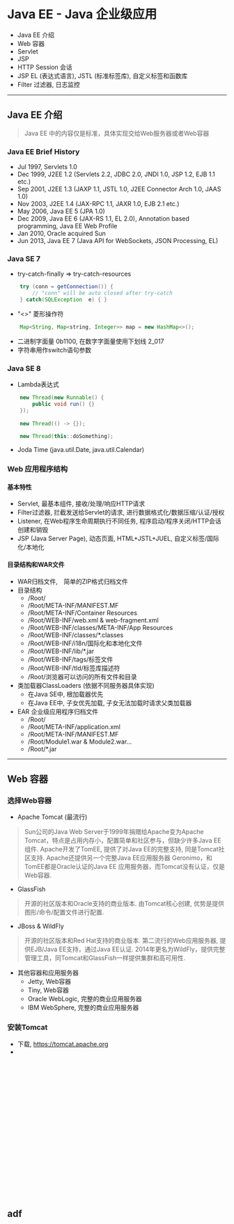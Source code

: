 # Java EE - Java 企业级应用

* Java EE 介绍
* Web 容器
* Servlet
* JSP
* HTTP Session 会话
* JSP EL (表达式语言), JSTL (标准标签库), 自定义标签和函数库
* Filter 过滤器, 日志监控
___

## Java EE 介绍
> Java EE 中的内容仅是标准，具体实现交给Web服务器或者Web容器

### Java EE Brief History
* Jul 1997, Servlets 1.0
* Dec 1999, J2EE 1.2 (Servlets 2.2, JDBC 2.0, JNDI 1.0, JSP 1.2, EJB 1.1 etc.)
* Sep 2001, J2EE 1.3 (JAXP 1.1, JSTL 1.0, J2EE Connector Arch 1.0, JAAS 1.0)
* Nov 2003, J2EE 1.4 (JAX-RPC 1.1, JAXR 1.0, EJB 2.1 etc.)
* May 2006, Java EE 5 (JPA 1.0)
* Dec 2009, Java EE 6 (JAX-RS 1.1, EL 2.0), Annotation based programming, Java EE Web Profile
* Jan 2010, Oracle acquired Sun
* Jun 2013, Java EE 7 (Java API for WebSockets, JSON Processing, EL)

### Java SE 7
* try-catch-finally => try-catch-resources
```java
    try (conn = getConnection()) {
        // "conn" will be auto closed after try-catch
    } catch(SQLException  e) { }
```        
* "<>" 菱形操作符
```java
    Map<String, Map<string, Integer>> map = new HashMap<>();
```
* 二进制字面量 0b1100, 在数字字面量使用下划线 2_017
* 字符串用作switch语句参数

### Java SE 8
* Lambda表达式
```java
    new Thread(new Runnable() {
        public void run() {}
    });
    
    new Thread(() -> {});
    
    new Thread(this::doSomething);
```
* Joda Time (java.util.Date, java.util.Calendar)

### Web 应用程序结构
#### 基本特性
* Servlet, 最基本组件, 接收/处理/响应HTTP请求
* Filter过滤器, 拦截发送给Servlet的请求, 进行数据格式化/数据压缩/认证/授权
* Listener, 在Web程序生命周期执行不同任务, 程序启动/程序关闭/HTTP会话创建和销毁
* JSP (Java Server Page), 动态页面, HTML+JSTL+JUEL, 自定义标签/国际化/本地化

#### 目录结构和WAR文件
* WAR归档文件,　简单的ZIP格式归档文件
* 目录结构
    * /Root/
    * /Root/META-INF/MANIFEST.MF
    * /Root/META-INF/Container Resources
    * /Root/WEB-INF/web.xml & web-fragment.xml
    * /Root/WEB-INF/classes/META-INF/App Resources
    * /Root/WEB-INF/classes/*.classes
    * /Root/WEB-INF/i18n/国际化和本地化文件
    * /Root/WEB-INF/lib/*.jar
    * /Root/WEB-INF/tags/标签文件
    * /Root/WEB-INF/tld/标签库描述符
    * /Root/浏览器可以访问的所有文件和目录
* 类加载器ClassLoaders (依据不同服务器具体实现)
    * 在Java SE中, 根加载器优先
    * 在Java EE中, 子女优先加载, 子女无法加载时请求父类加载器
* EAR 企业级应用程序归档文件
    * /Root/
    * /Root/META-INF/application.xml
    * /Root/META-INF/MANIFEST.MF
    * /Root/Module1.war & Module2.war...
    * /Root/*.jar
***

## Web 容器
### 选择Web容器
* Apache Tomcat (最流行)
> Sun公司的Java Web Server于1999年捐赠给Apache变为Apache Tomcat，特点是占用内存小，配置简单和社区参与，但缺少许多Java EE组件. Apache开发了TomEE, 提供了对Java EE的完整支持, 同是Tomcat社区支持. 
> Apache还提供另一个完整Java EE应用服务器 Geronimo，和TomEE都是Oracle认证的Java EE 应用服务器，而Tomcat没有认证，仅是Web容器.
* GlassFish
> 开源的社区版本和Oracle支持的商业版本. 由Tomcat核心创建, 优势是提供图形/命令/配置文件进行配置.
* JBoss & WildFly
> 开源的社区版本和Red Hat支持的商业版本. 第二流行的Web应用服务器, 提供EJB/Java EE支持，通过Java EE认证. 2014年更名为WildFly，提供完整管理工具，同Tomcat和GlassFish一样提供集群和高可用性.

* 其他容器和应用服务器
    * Jetty, Web容器
    * Tiny, Web容器
    * Oracle WebLogic, 完整的商业应用服务器
    * IBM WebSphere, 完整的商业应用服务器
### 安装Tomcat
* 下载, <https://tomcat.apache.org>
* 
```























```
## adf
